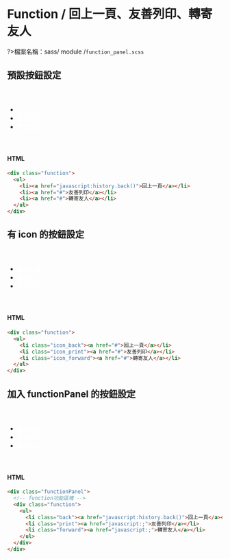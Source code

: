 # Function / 回上一頁、友善列印、轉寄友人

?>檔案名稱：sass/ module /`function_panel.scss`

## 預設按鈕設定

<!-- function功能區塊 -->
<div class="function">
  <ul>
    <li><a href="javascript:history.back()">回上一頁</a></li>
    <li><a href="javascript:;">友善列印</a></li>
    <li><a href="javascript:;">轉寄友人</a></li>
  </ul>
</div>

<!-- tabs:start -->

#### **HTML**

```html
<div class="function">
  <ul>
    <li><a href="javascript:history.back()">回上一頁</a></li>
    <li><a href="#">友善列印</a></li>
    <li><a href="#">轉寄友人</a></li>
  </ul>
</div>
```

<!-- tabs:end -->

## 有 icon 的按鈕設定

<div class="function">
  <ul>
    <li class="icon_back"><a href="javascript:;">回上一頁</a></li>
    <li class="icon_print"><a href="javascript:;">友善列印</a></li>
    <li class="icon_forward"><a href="javascript:;">轉寄友人</a></li>
  </ul>
</div>

<!-- tabs:start -->

#### **HTML**

```html
<div class="function">
  <ul>
    <li class="icon_back"><a href="#">回上一頁</a></li>
    <li class="icon_print"><a href="#">友善列印</a></li>
    <li class="icon_forward"><a href="#">轉寄友人</a></li>
  </ul>
</div>
```

<!-- tabs:end -->

## 加入 functionPanel 的按鈕設定

<div class="functionPanel">
  <!-- function功能區塊 -->
  <div class="function">
    <ul>
      <li class="back"><a href="javascript:history.back()">回上一頁</a></li>
      <li class="print"><a href="javascript:;">友善列印</a></li>
      <li class="forward"><a href="javascript:;">轉寄友人</a></li>
    </ul>
  </div>
</div>

<!-- tabs:start -->

#### **HTML**

```html
<div class="functionPanel">
  <!-- function功能區塊 -->
  <div class="function">
    <ul>
      <li class="back"><a href="javascript:history.back()">回上一頁</a></li>
      <li class="print"><a href="javascript:;">友善列印</a></li>
      <li class="forward"><a href="javascript:;">轉寄友人</a></li>
    </ul>
  </div>
</div>
```

<!-- tabs:end -->

<link rel="stylesheet" href="https://hywebu00.github.io/HyUI_v4.0/css/style.css" />
<style>
   .function{
    margin:4em 0 ;
   }
  .function a{
    color:#fff;
  }
</style>
